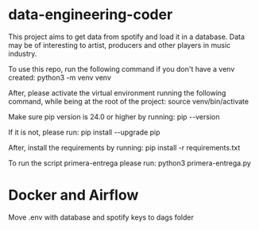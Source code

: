 # data-engineering-coder

This project aims to get data from spotify and load it in a database.
Data may be of interesting to artist, producers and other players in music industry.

To use this repo, run the following command if you don't have a venv created:
python3 -m venv venv

After, please activate the virtual environment running the following command, while being at the root of the project:
source venv/bin/activate

Make sure pip version is 24.0 or higher by running:
pip --version

If it is not, please run:
pip install --upgrade pip

After, install the requirements by running:
pip install -r requirements.txt

To run the script primera-entrega please run:
python3 primera-entrega.py

# Docker and Airflow

Move .env with database and spotify keys to dags folder
